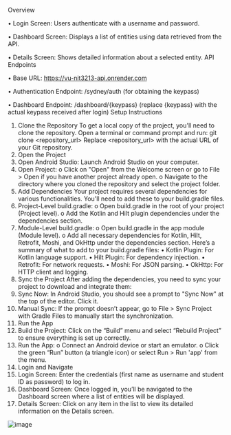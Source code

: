 Overview




•	Login Screen: Users authenticate with a username and password.


•	Dashboard Screen: Displays a list of entities using data retrieved from the API.


•	Details Screen: Shows detailed information about a selected entity.
API Endpoints


•	Base URL: https://vu-nit3213-api.onrender.com


•	Authentication Endpoint: /sydney/auth (for obtaining the keypass)


•	Dashboard Endpoint: /dashboard/{keypass} (replace {keypass} with the actual keypass received after login)
Setup Instructions
1. Clone the Repository
To get a local copy of the project, you'll need to clone the repository. Open a terminal or command prompt and run:
git clone <repository_url>
Replace <repository_url> with the actual URL of your Git repository.
2. Open the Project
1.	Open Android Studio: Launch Android Studio on your computer.
2.	Open Project:
o	Click on "Open" from the Welcome screen or go to File > Open if you have another project already open.
o	Navigate to the directory where you cloned the repository and select the project folder.
3. Add Dependencies
Your project requires several dependencies for various functionalities. You'll need to add these to your build.gradle files.
1.	Project-Level build.gradle:
o	Open build.gradle in the root of your project (Project level).
o	Add the Kotlin and Hilt plugin dependencies under the dependencies section.
2.	Module-Level build.gradle:
o	Open build.gradle in the app module (Module level).
o	Add all necessary dependencies for Kotlin, Hilt, Retrofit, Moshi, and OkHttp under the dependencies section.
Here’s a summary of what to add to your build.gradle files:
•	Kotlin Plugin: For Kotlin language support.
•	Hilt Plugin: For dependency injection.
•	Retrofit: For network requests.
•	Moshi: For JSON parsing.
•	OkHttp: For HTTP client and logging.
4. Sync the Project
After adding the dependencies, you need to sync your project to download and integrate them:
1.	Sync Now: In Android Studio, you should see a prompt to "Sync Now" at the top of the editor. Click it.
2.	Manual Sync: If the prompt doesn’t appear, go to File > Sync Project with Gradle Files to manually start the synchronization.
5. Run the App
1.	Build the Project: Click on the “Build” menu and select “Rebuild Project” to ensure everything is set up correctly.
2.	Run the App:
o	Connect an Android device or start an emulator.
o	Click the green “Run” button (a triangle icon) or select Run > Run 'app' from the menu.
6. Login and Navigate
1.	Login Screen: Enter the credentials (first name as username and student ID as password) to log in.
2.	Dashboard Screen: Once logged in, you’ll be navigated to the Dashboard screen where a list of entities will be displayed.
3.	Details Screen: Click on any item in the list to view its detailed information on the Details screen.

![image](https://github.com/user-attachments/assets/34600c2e-80c3-4bda-9d3d-a2c98b542a42)
